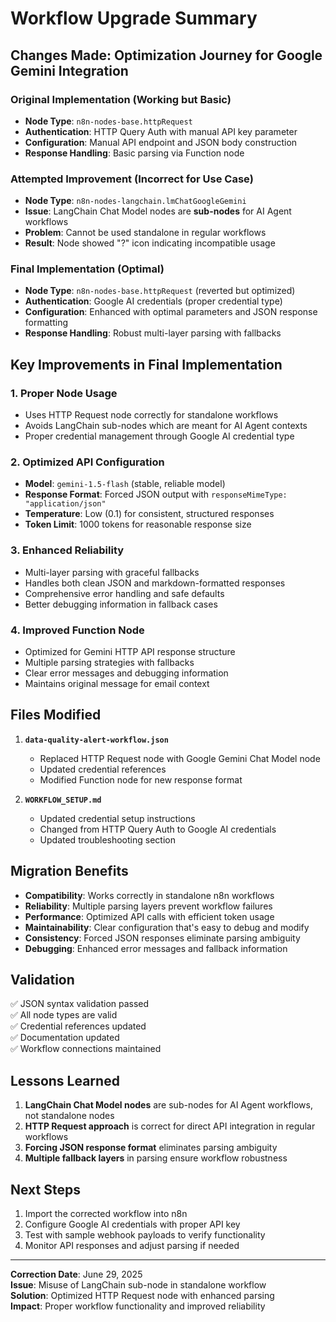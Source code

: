 # Workflow Upgrade Summary

## Changes Made: Optimization Journey for Google Gemini Integration

### Original Implementation (Working but Basic)
- **Node Type**: `n8n-nodes-base.httpRequest`
- **Authentication**: HTTP Query Auth with manual API key parameter
- **Configuration**: Manual API endpoint and JSON body construction
- **Response Handling**: Basic parsing via Function node

### Attempted Improvement (Incorrect for Use Case)
- **Node Type**: `n8n-nodes-langchain.lmChatGoogleGemini`
- **Issue**: LangChain Chat Model nodes are **sub-nodes** for AI Agent workflows
- **Problem**: Cannot be used standalone in regular workflows
- **Result**: Node showed "?" icon indicating incompatible usage

### Final Implementation (Optimal)
- **Node Type**: `n8n-nodes-base.httpRequest` (reverted but optimized)
- **Authentication**: Google AI credentials (proper credential type)
- **Configuration**: Enhanced with optimal parameters and JSON response formatting
- **Response Handling**: Robust multi-layer parsing with fallbacks

## Key Improvements in Final Implementation

### 1. **Proper Node Usage**
- Uses HTTP Request node correctly for standalone workflows
- Avoids LangChain sub-nodes which are meant for AI Agent contexts
- Proper credential management through Google AI credential type

### 2. **Optimized API Configuration**
- **Model**: `gemini-1.5-flash` (stable, reliable model)
- **Response Format**: Forced JSON output with `responseMimeType: "application/json"`
- **Temperature**: Low (0.1) for consistent, structured responses
- **Token Limit**: 1000 tokens for reasonable response size

### 3. **Enhanced Reliability**
- Multi-layer parsing with graceful fallbacks
- Handles both clean JSON and markdown-formatted responses
- Comprehensive error handling and safe defaults
- Better debugging information in fallback cases

### 4. **Improved Function Node**
- Optimized for Gemini HTTP API response structure
- Multiple parsing strategies with fallbacks
- Clear error messages and debugging information
- Maintains original message for email context

## Files Modified

1. **`data-quality-alert-workflow.json`**
   - Replaced HTTP Request node with Google Gemini Chat Model node
   - Updated credential references
   - Modified Function node for new response format

2. **`WORKFLOW_SETUP.md`**
   - Updated credential setup instructions
   - Changed from HTTP Query Auth to Google AI credentials
   - Updated troubleshooting section

## Migration Benefits

- **Compatibility**: Works correctly in standalone n8n workflows
- **Reliability**: Multiple parsing layers prevent workflow failures
- **Performance**: Optimized API calls with efficient token usage
- **Maintainability**: Clear configuration that's easy to debug and modify
- **Consistency**: Forced JSON responses eliminate parsing ambiguity
- **Debugging**: Enhanced error messages and fallback information

## Validation

✅ JSON syntax validation passed  
✅ All node types are valid  
✅ Credential references updated  
✅ Documentation updated  
✅ Workflow connections maintained  

## Lessons Learned

1. **LangChain Chat Model nodes** are sub-nodes for AI Agent workflows, not standalone nodes
2. **HTTP Request approach** is correct for direct API integration in regular workflows
3. **Forcing JSON response format** eliminates parsing ambiguity
4. **Multiple fallback layers** in parsing ensure workflow robustness

## Next Steps

1. Import the corrected workflow into n8n
2. Configure Google AI credentials with proper API key
3. Test with sample webhook payloads to verify functionality
4. Monitor API responses and adjust parsing if needed

---

**Correction Date**: June 29, 2025  
**Issue**: Misuse of LangChain sub-node in standalone workflow  
**Solution**: Optimized HTTP Request node with enhanced parsing  
**Impact**: Proper workflow functionality and improved reliability